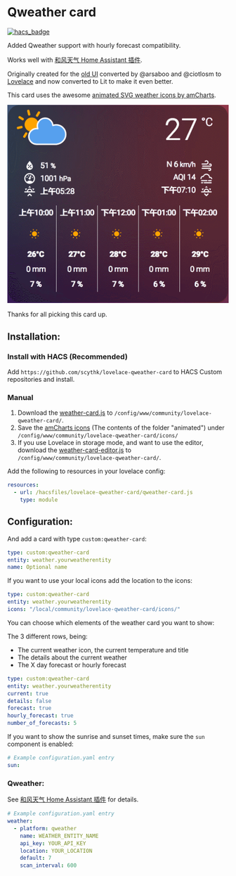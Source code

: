 # Qweather card
[![hacs_badge](https://img.shields.io/badge/HACS-Custom-41BDF5.svg?style=for-the-badge)](https://github.com/hacs/integration)

Added Qweather support with hourly forecast compatibility.

Works well with [和风天气 Home Assistant 插件](https://github.com/cheny95/qweather).

Originally created for the [old UI](https://community.home-assistant.io/t/custom-ui-weather-state-card-with-a-question/23008) converted by @arsaboo and @ciotlosm to [Lovelace](https://community.home-assistant.io/t/custom-ui-weather-state-card-with-a-question/23008/291) and now converted to Lit to make it even better.

This card uses the awesome [animated SVG weather icons by amCharts](https://www.amcharts.com/free-animated-svg-weather-icons/).

![Weather Card](./weather-card.gif)

Thanks for all picking this card up.

## Installation:
### Install with HACS (Recommended)

Add `https://github.com/scythk/lovelace-qweather-card` to HACS Custom repositories and install.

### Manual

1. Download the [weather-card.js](./dist/weather-card.js) to `/config/www/community/lovelace-qweather-card/`.
2. Save the [amCharts icons](https://www.amcharts.com/free-animated-svg-weather-icons/) (The contents of the folder "animated") under `/config/www/community/lovelace-qweather-card/icons/`
3. If you use Lovelace in storage mode, and want to use the editor, download the [weather-card-editor.js](./dist/qweather-card-editor.js) to `/config/www/community/lovelace-qweather-card/`.

Add the following to resources in your lovelace config:

```yaml
resources:
  - url: /hacsfiles/lovelace-qweather-card/qweather-card.js
    type: module
```

## Configuration:

And add a card with type `custom:qweather-card`:

```yaml
type: custom:qweather-card
entity: weather.yourweatherentity
name: Optional name
```

If you want to use your local icons add the location to the icons:

```yaml
type: custom:qweather-card
entity: weather.yourweatherentity
icons: "/local/community/lovelace-qweather-card/icons/"
```

You can choose which elements of the weather card you want to show:

The 3 different rows, being:

- The current weather icon, the current temperature and title
- The details about the current weather
- The X day forecast or hourly forecast

```yaml
type: custom:qweather-card
entity: weather.yourweatherentity
current: true
details: false
forecast: true
hourly_forecast: true
number_of_forecasts: 5
```

If you want to show the sunrise and sunset times, make sure the `sun` component is enabled:

```yaml
# Example configuration.yaml entry
sun:
```

### Qweather:

See [和风天气 Home Assistant 插件](https://github.com/cheny95/qweather) for details.

```yaml
# Example configuration.yaml entry
weather:
  - platform: qweather
    name: WEATHER_ENTITY_NAME
    api_key: YOUR_API_KEY
    location: YOUR_LOCATION
    default: 7
    scan_interval: 600
```
